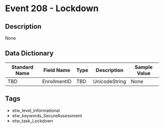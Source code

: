 # Event 208 - Lockdown

## Description
None

## Data Dictionary
|Standard Name|Field Name|Type|Description|Sample Value|
|---|---|---|---|---|
|TBD|EnrollmentID|TBD|UnicodeString|None|None|

## Tags
* etw_level_Informational
* etw_keywords_SecureAssessment
* etw_task_Lockdown
